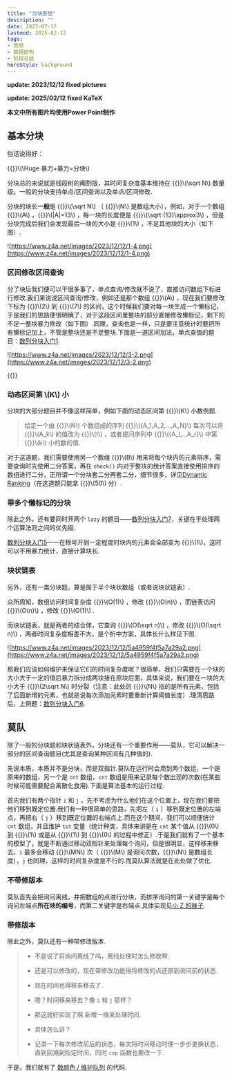 ```yaml
---
title: "分块思想"
description: ""
date: 2023-07-17
lastmod: 2025-02-12
tags:
- 思想
- 数据结构
- 阶段总结
heroStyle: background
---
```


**update: 2023/12/12 fixed pictures**

**update: 2025/02/12 fixed KaTeX**

**本文中所有图片均使用Power Point制作**

## 基本分块

俗话说得好：

{{<katex>}}\\(\Huge 暴力+暴力=分块\\)

分块总的来说就是线段树的阉割版，其时间复杂度基本维持在 {{<katex>}}\\(\sqrt N\\) 数量级。一般的分块支持单点/区间查询以及单点/区间修改.

分块的块长**一般**是 {{<katex>}}\\(\sqrt N\\) （ {{<katex>}}\\(N\\) 是数组大小），例如，对于一个数组 {{<katex>}}\\(A\\) ，{{<katex>}}\\(|A|=13\\) ，每一块的长度便是 {{<katex>}}\\(\sqrt {13}\approx3\\) ，但是分块完成后我们会发现最后一块的大小是 {{<katex>}}\\(1\\) ，不足其他块的大小（如下图）.

![https://www.z4a.net/images/2023/12/12/1-4.png](https://www.z4a.net/images/2023/12/12/1-4.png)

### 区间修改区间查询

分了块后我们便可以干很多事了，单点查询/修改就不说了，直接访问数组下标进行修改.我们来说说区间查询/修改，例如还是那个数组 {{<katex>}}\\(A\\) ，现在我们要修改下标为 {{<katex>}}\\(2\\) 到 {{<katex>}}\\(7\\) 的区间，这个时候我们要对每一块生成一个懒标记，于是我们的思路便很明确了，对于这段区间里整块的部分直接修改懒标记，剩下的不足一整块暴力修改（如下图）.同理，查询也是一样，只是要注意统计时要把所有懒标记加上，不管是整块还是不足整块.下面是一道区间加法，单点查值的题目：[数列分块入门1](https://loj.ac/p/6277).

![https://www.z4a.net/images/2023/12/12/3-2.png](https://www.z4a.net/images/2023/12/12/3-2.png)

{{<katex>}}
### 动态区间第 \\(K\\) 小

分块的大部分题目并不像这样简单，例如下面的动态区间第 {{<katex>}}\\(K\\) 小数例题.

> 给定一个由 {{<katex>}}\\(N\\) 个数组成的序列 {{<katex>}}\\(\{A_1,A_2,...,A_N\}\\)
每次可以将 {{<katex>}}\\(A_k\\) 的值改为 {{<katex>}}\\(t\\) ，或者提问序列中 {{<katex>}}\\(\{A_l,..,A_r\}\\) 中第 {{<katex>}}\\(k\\) 小的数的值.
> 

对于这道题，我们需要使用另一个数组 {{<katex>}}\\(B\\) 用来将每个块内的元素排序，需要查询时先使用二分答案，再在 `check()` 内对于整块的统计答案直接使用排序的数组进行二分，正所谓一个分块套二分再套二分，细节很多，详见[Dynamic Ranking](https://www.luogu.com.cn/problem/P2617)（在这道题只能拿 {{<katex>}}\\(50\\) 分）.

### 带多个懒标记的分块

除此之外，还有要同时开两个 `lazy` 的题目——[数列分块入门7](https://loj.ac/p/6283)，关键在于处理两个运算法则之间的优先级.

[数列分块入门5](https://loj.ac/p/6281)——在根号开到一定程度时块内的元素会全部变为 {{<katex>}}\\(1\\)，这时可以不用暴力统计，直接计算块长.

### 块状链表

另外，还有一类分块题，算是属于半个块状数组（或者说块状链表）.

众所周知，数组访问时间复杂度 {{<katex>}}\\(O(1)\\) ，修改 {{<katex>}}\\(O(n)\\) ，而链表访问 {{<katex>}}\\(O(n)\\) ，修改 {{<katex>}}\\(O(1)\\) .

而块状链表，就是两者的结合体，它查询 {{<katex>}}\\(O(\sqrt n)\\) ，修改 {{<katex>}}\\(O(\sqrt n)\\) ，两者时间复杂度相差不大，是个折中方案，具体长什么样见下图.

![https://www.z4a.net/images/2023/12/12/5a4959f4f5a7a29a2.png](https://www.z4a.net/images/2023/12/12/5a4959f4f5a7a29a2.png)

那我们应该如何维护来保证它们的时间复杂度呢？很简单，我们只需要在一个块的大小大于一定的值后暴力拆分成两块接在原块后面，具体来说，我们要在一块的大小大于 {{<katex>}}\\(2\sqrt N\\) 时分裂（注意：此处的 {{<katex>}}\\(N\\) 指的是所有元素，包括了后面新增的元素，也就是说每次添加元素时要重新计算阈值长度）.理清思路后，上例题：[数列分块入门6](https://loj.ac/p/6282).

## 莫队

除了一般的分块题和块状链表外，分块还有一个重要作用——莫队，它可以解决一部分的区间查询题目(尤其是查询某种区间有几种值的).

先说本质，本质并不是分块，而是双指针.莫队在运行时会用到两个数组，一个是原来的数组，另一个是 `cnt` 数组，`cnt` 数组是用来记录每个数出现的次数(在某些时候可能需要配合离散化食用).下面是算法基本的运行过程.

首先我们有两个指针 `i` 和 `j` ，先不考虑为什么他们在这个位置上，现在我们要把他们移到既定位置.我们有一种很简单的思路，先把左（ `i` ）移到既定位置的左端点，再把右（ `j` ）移到既定位置的右端点上.而在这个期间，我们可以顺便统计 `cnt` 数组，并且维护 `tot` 变量（统计种类，具体来讲是在 `cnt` 某个值从 {{<katex>}}\\(0\\) 到 {{<katex>}}\\(1\\) 或是从 {{<katex>}}\\(1\\) 到 {{<katex>}}\\(0\\) 的过程中修正）.于是我们就有了一个基本的模型了，就是不断通过移动双指针来处理每个询问，但是很明显，这样移来移去，`i` 最多会移动 {{<katex>}}\\(MN\\) 次（ {{<katex>}}\\(M\\) 是询问次数，{{<katex>}}\\(N\\) 是数组长度），`j` 也同理，这样的时间复杂度是不行的.而莫队算法就是在此处做了优化.

### 不带修版本

莫队首先会把询问离线，并把数组的点进行分块，而排序询问的第一关键字是每个询问左端点**所在块的编号**，而第二关键字是右端点.具体实现见[小 Z 的袜子](https://www.luogu.com.cn/problem/P1494).

### 带修版本

除此之外，莫队还有一种带修改版本.

> * 不是说了将询问离线了吗，离线处理时怎么修改啊.
> 
> 
> * 还是可以修改的，现在带修改功能得将修改的点还原到询问前的状态.
> 
> * 现在时间也得移来移去了.
> 
> * 嗯？时间移来移去？像 `i` 和 `j` 那样？
> 
> * 那这就好实现了啊.新增一维来处理时间.
> 
> * 具体怎么讲？
> 
> * 记录一下每次修改前后的状态，每次将时间移动时便一步步更换状态，直到回溯到指定时间，同时 `cmp` 函数也要改一下.
> 

于是，我们就有了 [数颜色 / 维护队列](https://www.luogu.com.cn/problem/P1903) 的代码.